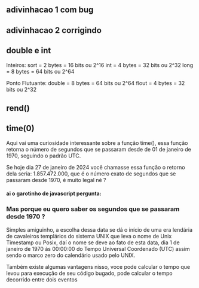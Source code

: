 ## adivinhacao 1 com bug 


## adivinhacao 2 corrigindo


## double e int 

Inteiros:
sort = 2 bytes = 16 bits ou 2^16
int = 4 bytes = 32 bits ou 2^32
long = 8 bytes = 64 bits ou 2^64




Ponto Flutuante:
double = 8 bytes = 64 bits ou 2^64
flout = 4 bytes = 32 bits ou 2^32


## rend()




## time(0)

Aqui vai uma curiosidade interessante sobre a função time(), essa função retorna o número de segundos que se passaram desde de 01 de janeiro de 1970, seguindo o padrão UTC.

Se hoje dia 27 de janeiro de 2024 você chamasse essa função o retorno dela seria: 1.857.472.000, que é o número exato de segundos que se passaram desde 1970, é muito legal né ?

#### ai o garotinho de javascript pergunta:
### Mas porque eu quero saber os segundos que se passaram desde 1970 ?

Simples amiguinho, a escolha dessa data se dá o início de uma era lendária de cavaleiros templários do sistema UNIX que leva o nome de Unix Timestamp ou Posix, daí o nome se deve ao fato de esta data, dia 1 de janeiro de 1970 às 00:00:00 do Tempo Universal Coordenado (UTC) assim sendo o marco zero do calendário usado pelo UNIX.

Também existe algumas vantagens nisso, voce pode calcular o tempo que levou para execução de seu código bugado, pode calcular o tempo decorrido entre dois eventos


## 